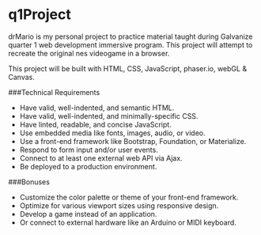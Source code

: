 # q1Project

drMario is my personal project to practice material taught during Galvanize quarter 1 web development immersive program. This project will attempt to recreate the original nes videogame in a browser.

This project will be built with HTML, CSS, JavaScript, phaser.io, webGL & Canvas.

###Technical Requirements
 + Have valid, well-indented, and semantic HTML.
 + Have valid, well-indented, and minimally-specific CSS.
 + Have linted, readable, and concise JavaScript.
 + Use embedded media like fonts, images, audio, or video.
 + Use a front-end framework like Bootstrap, Foundation, or Materialize.
 + Respond to form input and/or user events.
 + Connect to at least one external web API via Ajax.
 + Be deployed to a production environment.

###Bonuses
 + Customize the color palette or theme of your front-end framework.
 + Optimize for various viewport sizes using responsive design.
 + Develop a game instead of an application.
 + Or connect to external hardware like an Arduino or MIDI keyboard.
